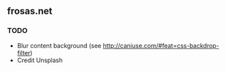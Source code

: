 ## frosas.net

### TODO

- Blur content background (see http://caniuse.com/#feat=css-backdrop-filter)
- Credit Unsplash